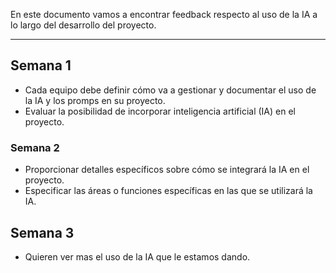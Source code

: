 En este documento vamos a encontrar feedback respecto al uso de la IA a lo largo del desarrollo del proyecto.
****
## Semana 1
+ Cada equipo debe definir cómo va a gestionar y documentar el uso de la IA y los promps en su proyecto.
+ Evaluar la posibilidad de incorporar inteligencia artificial (IA) en el proyecto.

### Semana 2
+ Proporcionar detalles específicos sobre cómo se integrará la IA en el proyecto.
+ Especificar las áreas o funciones específicas en las que se utilizará la IA.

## Semana 3 
+ Quieren ver mas el uso de la IA que le estamos dando.

